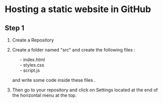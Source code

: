 #  Hosting a static website in GitHub 
## Step 1
1. Create a Repository

2. Create a folder named "src" and create the following files :
                     <ul>- index.html</ul> 
                     <ul>- styles.css</ul>
                     <ul>- script.js</ul>

   and write some code inside these files .
                        
3. Then go to your repository and click on <imp>Settings</imp> located at the end of the horizontal menu at the top.  
